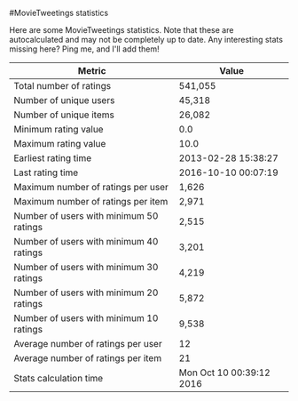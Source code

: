 #MovieTweetings statistics

Here are some MovieTweetings statistics. Note that these are autocalculated and may not be completely up to date. Any interesting stats missing here? Ping me, and I'll add them!

Metric | Value
--- | ---
Total number of ratings                 | 541,055
Number of unique users                  | 45,318
Number of unique items                  | 26,082
Minimum rating value                    | 0.0
Maximum rating value                    | 10.0
Earliest rating time                    | 2013-02-28 15:38:27
Last rating time                        | 2016-10-10 00:07:19
Maximum number of ratings per user      | 1,626
Maximum number of ratings per item      | 2,971
Number of users with minimum 50 ratings | 2,515
Number of users with minimum 40 ratings | 3,201
Number of users with minimum 30 ratings | 4,219
Number of users with minimum 20 ratings | 5,872
Number of users with minimum 10 ratings | 9,538
Average number of ratings per user      | 12
Average number of ratings per item      | 21
Stats calculation time                  | Mon Oct 10 00:39:12 2016

